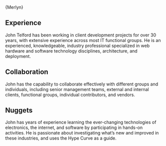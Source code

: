 {Merlyn}

## Experience

John Telford has been working in client development projects for over 30 years, with extensive experience across most IT functional groups. He is an experienced, knowledgeable, industry professional specialized in web hardware and software technology disciplines, architecture, and deployment.

## Collaboration

John has the capability to collaborate effectively with different groups and individuals, including senior management teams, external and internal clients, functional groups, individual contributors, and vendors.

## Nuggets

John has years of experience learning the ever-changing technologies of electronics, the internet, and software by participating in hands-on activities. He is passionate about investigating what’s new and improved in these industries, and uses the Hype Curve as a guide.

